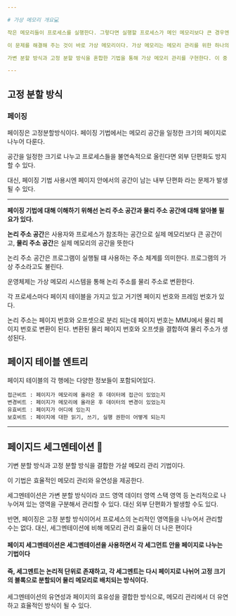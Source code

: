 ```yaml
---

# 가상 메모리 개요💻

작은 메모리들이 프로세스를 실행한다. 그렇다면 실행할 프로세스가 메인 메모리보다 큰 경우엔 어떻게 해야 할까?

이 문제를 해결해 주는 것이 바로 가상 메모리이다. 가상 메모리는 메모리 관리를 위한 하나의 시스템이자 기술을 뜻한다.

가변 분할 방식과 고정 분할 방식을 혼합한 기법을 통해 가상 메모리 관리를 구현한다. 이 중 고정 분할 방식에 대해 알아보자.

---
```


## 고정 분할 방식 

### 페이징

페이징은 고정분할방식이다. 페이징 기법에서는 메모리 공간을 일정한 크기의 페이지로 나누어 다룬다.

공간을 일정한 크기로 나누고 프로세스들을 불연속적으로 올린다면 외부 단편화도 방지할 수 있다.

대신, 페이징 기법 사용시엔 페이지 안에서의 공간이 남는 내부 단편화 라는 문제가 발생될 수 있다.

---

**페이징 기법에 대해 이해하기 위해선 논리 주소 공간과 물리 주소 공간에 대해 알아볼 필요가 있다.**

**논리 주소 공간**은 사용자와 프로세스가 참조하는 공간으로 실제 메모리보다 큰 공간이고, **물리 주소 공간**은 실제 메모리의 공간을 뜻한다

논리 주소 공간은 프로그램이 실행될 떄 사용하는 주소 체계를 의미한다. 프로그램의 가상 주소라고도 불린다.

운영체제는 가상 메모리 시스템을 통해 논리 주소를 물리 주소로 변환한다.

각 프로세스마다 페이지 테이블을 가지고 있고 거기엔 페이지 번호와 프레임 번호가 있다.

논리 주소는 페이지 번호와 오프셋으로 분리 되는데 페이지 번호는 MMU에서 물리 페이지 번호로 변환이 된다. 변환된 물리 페이지 번호와 오프셋을 결합하여 물리 주소가 생성된다.

## 페이지 테이블 엔트리

페이지 테이블의 각 행에는 다양한 정보들이 포함되어있다.

    접근비트 : 페이지가 메모리에 올라온 후 데이터에 접근이 있었는지
    변경비트 : 페이지가 메모리에 올라온 후 데이터의 변경이 있었는지
    유효비트 : 페이지가 어디에 있는지
    보호비트 : 페이지에 대한 읽기, 쓰기, 실행 권한이 어떻게 되는지

---
## 페이지드 세그멘테이션 🤍

기변 분할 방식과 고정 분할 방식을 결합한 가살 메모리 관리 기법이다.

이 기법은 효율적인 메모리 관리와 유연성을 제공한다.

세그멘테이션은 가변 분할 방식이라 코드 영역 데이터 영역 스택 영역 등 논리적으로 나누어져 있는 영역을 구분해서 관리할 수 있다.
대신 외부 단편화가 발생할 수도 있다.

반면, 페이징은 고정 분할 방식이어서 프로세스의 논리적인 영역들을 나누어서 관리할 수는 없다. 대신, 세그멘테이션에 비해 메모리  관리 효율이 더 나은 편이다

#### 페이지 세그멘테이션은 세그멘테이션을 사용하면서 각 세그먼트 안을 페이지로 나누는 기법이다
#### 즉, 세그멘트는 논리적 단위로 존재하고, 각 세그멘트는 다시 페이지로 나뉘어 고정 크기의 블록으로 분할되어 물리 메모리로 배치되는 방식이다.

세그멘테이션의 유연성과 페이지의 효유성을 결합한 방식으로, 메모리 관리에서 더 유연하고 효율적인 방식이 될 수 있다.


